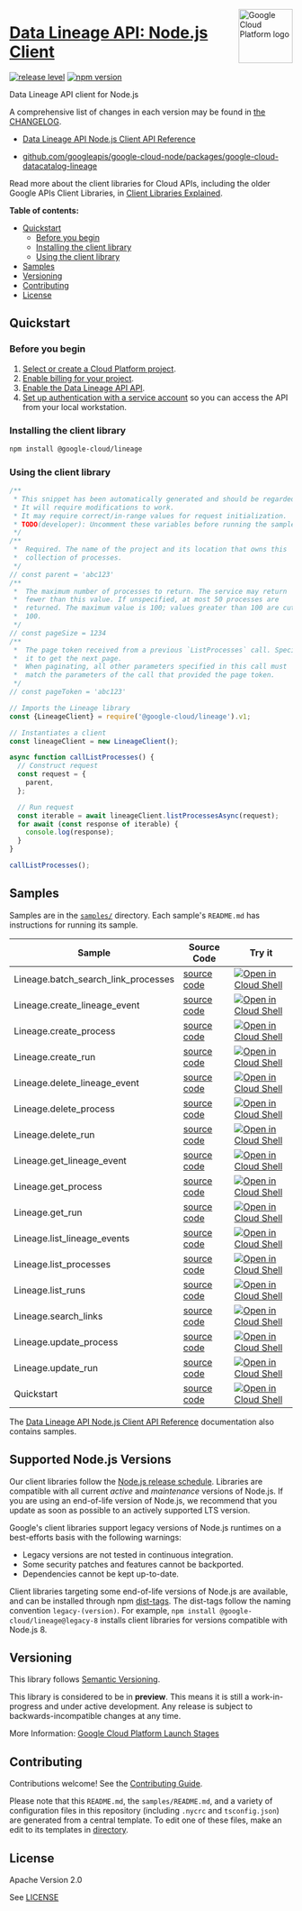 [//]: # "This README.md file is auto-generated, all changes to this file will be lost."
[//]: # "To regenerate it, use `python -m synthtool`."
<img src="https://avatars2.githubusercontent.com/u/2810941?v=3&s=96" alt="Google Cloud Platform logo" title="Google Cloud Platform" align="right" height="96" width="96"/>

# [Data Lineage API: Node.js Client](https://github.com/googleapis/google-cloud-node/tree/main/packages/google-cloud-datacatalog-lineage)

[![release level](https://img.shields.io/badge/release%20level-preview-yellow.svg?style=flat)](https://cloud.google.com/terms/launch-stages)
[![npm version](https://img.shields.io/npm/v/@google-cloud/lineage.svg)](https://www.npmjs.org/package/@google-cloud/lineage)




Data Lineage API client for Node.js


A comprehensive list of changes in each version may be found in
[the CHANGELOG](https://github.com/googleapis/google-cloud-node/tree/main/packages/google-cloud-datacatalog-lineage/CHANGELOG.md).

* [Data Lineage API Node.js Client API Reference][client-docs]

* [github.com/googleapis/google-cloud-node/packages/google-cloud-datacatalog-lineage](https://github.com/googleapis/google-cloud-node/tree/main/packages/google-cloud-datacatalog-lineage)

Read more about the client libraries for Cloud APIs, including the older
Google APIs Client Libraries, in [Client Libraries Explained][explained].

[explained]: https://cloud.google.com/apis/docs/client-libraries-explained

**Table of contents:**


* [Quickstart](#quickstart)
  * [Before you begin](#before-you-begin)
  * [Installing the client library](#installing-the-client-library)
  * [Using the client library](#using-the-client-library)
* [Samples](#samples)
* [Versioning](#versioning)
* [Contributing](#contributing)
* [License](#license)

## Quickstart

### Before you begin

1.  [Select or create a Cloud Platform project][projects].
1.  [Enable billing for your project][billing].
1.  [Enable the Data Lineage API API][enable_api].
1.  [Set up authentication with a service account][auth] so you can access the
    API from your local workstation.

### Installing the client library

```bash
npm install @google-cloud/lineage
```


### Using the client library

```javascript
/**
 * This snippet has been automatically generated and should be regarded as a code template only.
 * It will require modifications to work.
 * It may require correct/in-range values for request initialization.
 * TODO(developer): Uncomment these variables before running the sample.
 */
/**
 *  Required. The name of the project and its location that owns this
 *  collection of processes.
 */
// const parent = 'abc123'
/**
 *  The maximum number of processes to return. The service may return
 *  fewer than this value. If unspecified, at most 50 processes are
 *  returned. The maximum value is 100; values greater than 100 are cut to
 *  100.
 */
// const pageSize = 1234
/**
 *  The page token received from a previous `ListProcesses` call. Specify
 *  it to get the next page.
 *  When paginating, all other parameters specified in this call must
 *  match the parameters of the call that provided the page token.
 */
// const pageToken = 'abc123'

// Imports the Lineage library
const {LineageClient} = require('@google-cloud/lineage').v1;

// Instantiates a client
const lineageClient = new LineageClient();

async function callListProcesses() {
  // Construct request
  const request = {
    parent,
  };

  // Run request
  const iterable = await lineageClient.listProcessesAsync(request);
  for await (const response of iterable) {
    console.log(response);
  }
}

callListProcesses();

```



## Samples

Samples are in the [`samples/`](https://github.com/googleapis/google-cloud-node/tree/main/packages/google-cloud-datacatalog-lineage/samples) directory. Each sample's `README.md` has instructions for running its sample.

| Sample                      | Source Code                       | Try it |
| --------------------------- | --------------------------------- | ------ |
| Lineage.batch_search_link_processes | [source code](https://github.com/googleapis/google-cloud-node/blob/main/packages/google-cloud-datacatalog-lineage/samples/generated/v1/lineage.batch_search_link_processes.js) | [![Open in Cloud Shell][shell_img]](https://console.cloud.google.com/cloudshell/open?git_repo=https://github.com/googleapis/google-cloud-node&page=editor&open_in_editor=packages/google-cloud-datacatalog-lineage/samples/generated/v1/lineage.batch_search_link_processes.js,packages/google-cloud-datacatalog-lineage/samples/README.md) |
| Lineage.create_lineage_event | [source code](https://github.com/googleapis/google-cloud-node/blob/main/packages/google-cloud-datacatalog-lineage/samples/generated/v1/lineage.create_lineage_event.js) | [![Open in Cloud Shell][shell_img]](https://console.cloud.google.com/cloudshell/open?git_repo=https://github.com/googleapis/google-cloud-node&page=editor&open_in_editor=packages/google-cloud-datacatalog-lineage/samples/generated/v1/lineage.create_lineage_event.js,packages/google-cloud-datacatalog-lineage/samples/README.md) |
| Lineage.create_process | [source code](https://github.com/googleapis/google-cloud-node/blob/main/packages/google-cloud-datacatalog-lineage/samples/generated/v1/lineage.create_process.js) | [![Open in Cloud Shell][shell_img]](https://console.cloud.google.com/cloudshell/open?git_repo=https://github.com/googleapis/google-cloud-node&page=editor&open_in_editor=packages/google-cloud-datacatalog-lineage/samples/generated/v1/lineage.create_process.js,packages/google-cloud-datacatalog-lineage/samples/README.md) |
| Lineage.create_run | [source code](https://github.com/googleapis/google-cloud-node/blob/main/packages/google-cloud-datacatalog-lineage/samples/generated/v1/lineage.create_run.js) | [![Open in Cloud Shell][shell_img]](https://console.cloud.google.com/cloudshell/open?git_repo=https://github.com/googleapis/google-cloud-node&page=editor&open_in_editor=packages/google-cloud-datacatalog-lineage/samples/generated/v1/lineage.create_run.js,packages/google-cloud-datacatalog-lineage/samples/README.md) |
| Lineage.delete_lineage_event | [source code](https://github.com/googleapis/google-cloud-node/blob/main/packages/google-cloud-datacatalog-lineage/samples/generated/v1/lineage.delete_lineage_event.js) | [![Open in Cloud Shell][shell_img]](https://console.cloud.google.com/cloudshell/open?git_repo=https://github.com/googleapis/google-cloud-node&page=editor&open_in_editor=packages/google-cloud-datacatalog-lineage/samples/generated/v1/lineage.delete_lineage_event.js,packages/google-cloud-datacatalog-lineage/samples/README.md) |
| Lineage.delete_process | [source code](https://github.com/googleapis/google-cloud-node/blob/main/packages/google-cloud-datacatalog-lineage/samples/generated/v1/lineage.delete_process.js) | [![Open in Cloud Shell][shell_img]](https://console.cloud.google.com/cloudshell/open?git_repo=https://github.com/googleapis/google-cloud-node&page=editor&open_in_editor=packages/google-cloud-datacatalog-lineage/samples/generated/v1/lineage.delete_process.js,packages/google-cloud-datacatalog-lineage/samples/README.md) |
| Lineage.delete_run | [source code](https://github.com/googleapis/google-cloud-node/blob/main/packages/google-cloud-datacatalog-lineage/samples/generated/v1/lineage.delete_run.js) | [![Open in Cloud Shell][shell_img]](https://console.cloud.google.com/cloudshell/open?git_repo=https://github.com/googleapis/google-cloud-node&page=editor&open_in_editor=packages/google-cloud-datacatalog-lineage/samples/generated/v1/lineage.delete_run.js,packages/google-cloud-datacatalog-lineage/samples/README.md) |
| Lineage.get_lineage_event | [source code](https://github.com/googleapis/google-cloud-node/blob/main/packages/google-cloud-datacatalog-lineage/samples/generated/v1/lineage.get_lineage_event.js) | [![Open in Cloud Shell][shell_img]](https://console.cloud.google.com/cloudshell/open?git_repo=https://github.com/googleapis/google-cloud-node&page=editor&open_in_editor=packages/google-cloud-datacatalog-lineage/samples/generated/v1/lineage.get_lineage_event.js,packages/google-cloud-datacatalog-lineage/samples/README.md) |
| Lineage.get_process | [source code](https://github.com/googleapis/google-cloud-node/blob/main/packages/google-cloud-datacatalog-lineage/samples/generated/v1/lineage.get_process.js) | [![Open in Cloud Shell][shell_img]](https://console.cloud.google.com/cloudshell/open?git_repo=https://github.com/googleapis/google-cloud-node&page=editor&open_in_editor=packages/google-cloud-datacatalog-lineage/samples/generated/v1/lineage.get_process.js,packages/google-cloud-datacatalog-lineage/samples/README.md) |
| Lineage.get_run | [source code](https://github.com/googleapis/google-cloud-node/blob/main/packages/google-cloud-datacatalog-lineage/samples/generated/v1/lineage.get_run.js) | [![Open in Cloud Shell][shell_img]](https://console.cloud.google.com/cloudshell/open?git_repo=https://github.com/googleapis/google-cloud-node&page=editor&open_in_editor=packages/google-cloud-datacatalog-lineage/samples/generated/v1/lineage.get_run.js,packages/google-cloud-datacatalog-lineage/samples/README.md) |
| Lineage.list_lineage_events | [source code](https://github.com/googleapis/google-cloud-node/blob/main/packages/google-cloud-datacatalog-lineage/samples/generated/v1/lineage.list_lineage_events.js) | [![Open in Cloud Shell][shell_img]](https://console.cloud.google.com/cloudshell/open?git_repo=https://github.com/googleapis/google-cloud-node&page=editor&open_in_editor=packages/google-cloud-datacatalog-lineage/samples/generated/v1/lineage.list_lineage_events.js,packages/google-cloud-datacatalog-lineage/samples/README.md) |
| Lineage.list_processes | [source code](https://github.com/googleapis/google-cloud-node/blob/main/packages/google-cloud-datacatalog-lineage/samples/generated/v1/lineage.list_processes.js) | [![Open in Cloud Shell][shell_img]](https://console.cloud.google.com/cloudshell/open?git_repo=https://github.com/googleapis/google-cloud-node&page=editor&open_in_editor=packages/google-cloud-datacatalog-lineage/samples/generated/v1/lineage.list_processes.js,packages/google-cloud-datacatalog-lineage/samples/README.md) |
| Lineage.list_runs | [source code](https://github.com/googleapis/google-cloud-node/blob/main/packages/google-cloud-datacatalog-lineage/samples/generated/v1/lineage.list_runs.js) | [![Open in Cloud Shell][shell_img]](https://console.cloud.google.com/cloudshell/open?git_repo=https://github.com/googleapis/google-cloud-node&page=editor&open_in_editor=packages/google-cloud-datacatalog-lineage/samples/generated/v1/lineage.list_runs.js,packages/google-cloud-datacatalog-lineage/samples/README.md) |
| Lineage.search_links | [source code](https://github.com/googleapis/google-cloud-node/blob/main/packages/google-cloud-datacatalog-lineage/samples/generated/v1/lineage.search_links.js) | [![Open in Cloud Shell][shell_img]](https://console.cloud.google.com/cloudshell/open?git_repo=https://github.com/googleapis/google-cloud-node&page=editor&open_in_editor=packages/google-cloud-datacatalog-lineage/samples/generated/v1/lineage.search_links.js,packages/google-cloud-datacatalog-lineage/samples/README.md) |
| Lineage.update_process | [source code](https://github.com/googleapis/google-cloud-node/blob/main/packages/google-cloud-datacatalog-lineage/samples/generated/v1/lineage.update_process.js) | [![Open in Cloud Shell][shell_img]](https://console.cloud.google.com/cloudshell/open?git_repo=https://github.com/googleapis/google-cloud-node&page=editor&open_in_editor=packages/google-cloud-datacatalog-lineage/samples/generated/v1/lineage.update_process.js,packages/google-cloud-datacatalog-lineage/samples/README.md) |
| Lineage.update_run | [source code](https://github.com/googleapis/google-cloud-node/blob/main/packages/google-cloud-datacatalog-lineage/samples/generated/v1/lineage.update_run.js) | [![Open in Cloud Shell][shell_img]](https://console.cloud.google.com/cloudshell/open?git_repo=https://github.com/googleapis/google-cloud-node&page=editor&open_in_editor=packages/google-cloud-datacatalog-lineage/samples/generated/v1/lineage.update_run.js,packages/google-cloud-datacatalog-lineage/samples/README.md) |
| Quickstart | [source code](https://github.com/googleapis/google-cloud-node/blob/main/packages/google-cloud-datacatalog-lineage/samples/quickstart.js) | [![Open in Cloud Shell][shell_img]](https://console.cloud.google.com/cloudshell/open?git_repo=https://github.com/googleapis/google-cloud-node&page=editor&open_in_editor=packages/google-cloud-datacatalog-lineage/samples/quickstart.js,packages/google-cloud-datacatalog-lineage/samples/README.md) |



The [Data Lineage API Node.js Client API Reference][client-docs] documentation
also contains samples.

## Supported Node.js Versions

Our client libraries follow the [Node.js release schedule](https://github.com/nodejs/release#release-schedule).
Libraries are compatible with all current _active_ and _maintenance_ versions of
Node.js.
If you are using an end-of-life version of Node.js, we recommend that you update
as soon as possible to an actively supported LTS version.

Google's client libraries support legacy versions of Node.js runtimes on a
best-efforts basis with the following warnings:

* Legacy versions are not tested in continuous integration.
* Some security patches and features cannot be backported.
* Dependencies cannot be kept up-to-date.

Client libraries targeting some end-of-life versions of Node.js are available, and
can be installed through npm [dist-tags](https://docs.npmjs.com/cli/dist-tag).
The dist-tags follow the naming convention `legacy-(version)`.
For example, `npm install @google-cloud/lineage@legacy-8` installs client libraries
for versions compatible with Node.js 8.

## Versioning

This library follows [Semantic Versioning](http://semver.org/).







This library is considered to be in **preview**. This means it is still a
work-in-progress and under active development. Any release is subject to
backwards-incompatible changes at any time.


More Information: [Google Cloud Platform Launch Stages][launch_stages]

[launch_stages]: https://cloud.google.com/terms/launch-stages

## Contributing

Contributions welcome! See the [Contributing Guide](https://github.com/googleapis/google-cloud-node/blob/main/CONTRIBUTING.md).

Please note that this `README.md`, the `samples/README.md`,
and a variety of configuration files in this repository (including `.nycrc` and `tsconfig.json`)
are generated from a central template. To edit one of these files, make an edit
to its templates in
[directory](https://github.com/googleapis/synthtool).

## License

Apache Version 2.0

See [LICENSE](https://github.com/googleapis/google-cloud-node/blob/main/LICENSE)

[client-docs]: https://cloud.google.com/nodejs/docs/reference/lineage/latest

[shell_img]: https://gstatic.com/cloudssh/images/open-btn.png
[projects]: https://console.cloud.google.com/project
[billing]: https://support.google.com/cloud/answer/6293499#enable-billing
[enable_api]: https://console.cloud.google.com/flows/enableapi?apiid=datalineage.googleapis.com
[auth]: https://cloud.google.com/docs/authentication/getting-started
